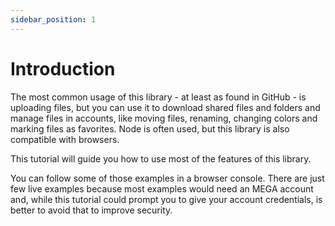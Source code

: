 ```yaml
---
sidebar_position: 1
---
```


# Introduction

The most common usage of this library - at least as found in GitHub - is uploading files, but you can use it to download shared files and folders and manage files in accounts, like moving files, renaming, changing colors and marking files as favorites. Node is often used, but this library is also compatible with browsers.

This tutorial will guide you how to use most of the features of this library.

You can follow some of those examples in a browser console. There are just few live examples because most examples would need an MEGA account and, while this tutorial could prompt you to give your account credentials, is better to avoid that to improve security.
